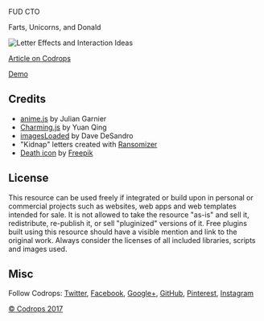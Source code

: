 FUD CTO

Farts, Unicorns, and Donald

![Letter Effects and Interaction Ideas](https://tympanus.net/codrops/wp-content/uploads/2017/06/LetterInteractions_Featured.png)

[Article on Codrops](https://tympanus.net/codrops/?p=31349)

[Demo](https://tympanus.net/Development/LetterInteractions/)

## Credits

- [anime.js](http://anime-js.com/) by Julian Garnier
- [Charming.js](https://github.com/yuanqing/charming) by Yuan Qing
- [imagesLoaded](http://imagesloaded.desandro.com/) by Dave DeSandro
- "Kidnap" letters created with [Ransomizer](http://www.ransomizer.com/)
- [Death icon](http://www.flaticon.com/free-icon/risk-of-death_65525) by [Freepik](http://www.freepik.com/)

## License

This resource can be used freely if integrated or build upon in personal or commercial projects such as websites, web apps and web templates intended for sale. It is not allowed to take the resource "as-is" and sell it, redistribute, re-publish it, or sell "pluginized" versions of it. Free plugins built using this resource should have a visible mention and link to the original work. Always consider the licenses of all included libraries, scripts and images used.

## Misc

Follow Codrops: [Twitter](http://www.twitter.com/codrops), [Facebook](http://www.facebook.com/codrops), [Google+](https://plus.google.com/101095823814290637419), [GitHub](https://github.com/codrops), [Pinterest](http://www.pinterest.com/codrops/), [Instagram](https://www.instagram.com/codropsss/)

[© Codrops 2017](http://www.codrops.com)
